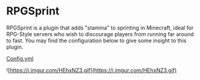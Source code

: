 # RPGSprint
RPGSprint is a plugin that adds "stamina" to sprinting in Minecraft, ideal for RPG-Style servers who wish to discourage players from running far around to fast. You may find the configuration below to give some insight to this plugin.

[Config.yml](https://github.com/LoJoSho/RPGSprint/blob/master/src/main/resources/config.yml)

![https://i.imgur.com/HEhxNZ3.gif](https://i.imgur.com/HEhxNZ3.gif)
